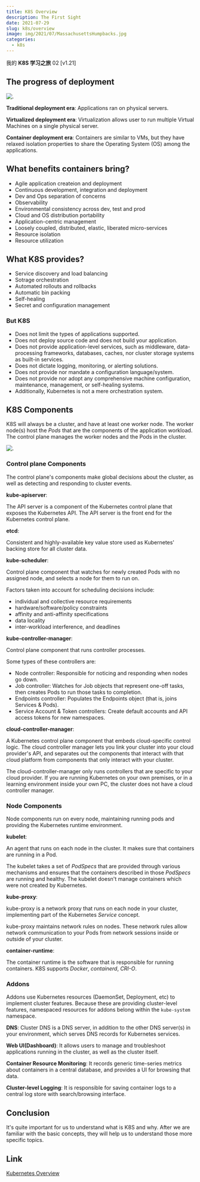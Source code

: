 ```yaml
---
title: K8S Overview
description: The First Sight
date: 2021-07-29
slug: k8s/overview
image: img/2021/07/MassachusettsHumpbacks.jpg
categories:
  - k8s
---
```


我的 **K8S 学习之旅** 02 [v1.21]

## The progress of deployment

![.](img/2021/07/container_evolution.svg)

**Traditional deployment era**:
Applications ran on physical servers.

**Virtualized deployment era**:
Virtualization allows user to run multiple Virtual Machines on a single physical server.

**Container deployment era**:
Containers are similar to VMs, but they have relaxed isolation properties to share the Operating System (OS) among the applications.

## What benefits containers bring?

- Agile application createion and deployment
- Continuous development, integration and deployment
- Dev and Ops separation of concerns
- Observability
- Environmental consistency across dev, test and prod
- Cloud and OS distribution portability
- Application-centric management
- Loosely coupled, distributed, elastic, liberated micro-services
- Resource isolation
- Resource utilization

## What K8S provides?

- Service discovery and load balancing
- Sotrage orchestration
- Automated rollouts and rollbacks
- Automatic bin packing
- Self-healing
- Secret and configuration management

### But K8S

- Does not limit the types of applications supported.
- Does not deploy source code and does not build your application.
- Does not provide application-level services, such as middleware, data-processing frameworks, databases, caches, nor cluster storage systems as built-in services.
- Does not dictate logging, monitoring, or alerting solutions.
- Does not provide nor mandate a configuration language/system.
- Does not provide nor adopt any comprehensive machine configuration, maintenance, management, or self-healing systems.
- Additionally, Kubernetes is not a mere orchestration system.

## K8S Components

K8S will always be a cluster, and have at least one worker node. The worker node(s) host the _Pods_ that are the components of the application workload. The control plane manages the worker nodes and the Pods in the cluster.

![.](img/2021/07/components-of-kubernetes.svg)

### Control plane Components

The control plane's components make global decisions about the cluster, as well as detecting and responding to cluster events.

**kube-apiserver**:

The API server is a component of the Kubernetes control plane that exposes the Kubernetes API. The API server is the front end for the Kubernetes control plane.

**etcd**:

Consistent and highly-available key value store used as Kubernetes' backing store for all cluster data.

**kube-scheduler**:

Control plane component that watches for newly created Pods with no assigned node, and selects a node for them to run on.

Factors taken into account for scheduling decisions include:

- individual and collective resource requirements
- hardware/software/policy constraints
- affinity and anti-affinity specifications
- data locality
- inter-workload interference, and deadlines

**kube-controller-manager**:

Control plane component that runs controller processes.

Some types of these controllers are:

- Node controller: Responsible for noticing and responding when nodes go down.
- Job controller: Watches for Job objects that represent one-off tasks, then creates Pods to run those tasks to completion.
- Endpoints controller: Populates the Endpoints object (that is, joins Services & Pods).
- Service Account & Token controllers: Create default accounts and API access tokens for new namespaces.

**cloud-controller-manager**:

A Kubernetes control plane component that embeds cloud-specific control logic. The cloud controller manager lets you link your cluster into your cloud provider's API, and separates out the components that interact with that cloud platform from components that only interact with your cluster.

The cloud-controller-manager only runs controllers that are specific to your cloud provider. If you are running Kubernetes on your own premises, or in a learning environment inside your own PC, the cluster does not have a cloud controller manager.

### Node Components

Node components run on every node, maintaining running pods and providing the Kubernetes runtime environment.

**kubelet**:

An agent that runs on each node in the cluster. It makes sure that containers are running in a Pod.

The kubelet takes a set of _PodSpecs_ that are provided through various mechanisms and ensures that the containers described in those _PodSpecs_ are running and healthy. The kubelet doesn't manage containers which were not created by Kubernetes.

**kube-proxy**:

kube-proxy is a network proxy that runs on each node in your cluster, implementing part of the Kubernetes _Service_ concept.

kube-proxy maintains network rules on nodes. These network rules allow network communication to your Pods from network sessions inside or outside of your cluster.

**container-runtime**:

The container runtime is the software that is responsible for running containers. K8S supports _Docker_, _containerd_, _CRI-O_.

### Addons

Addons use Kubernetes resources (DaemonSet, Deployment, etc) to implement cluster features. Because these are providing cluster-level features, namespaced resources for addons belong within the `kube-system` namespace.

**DNS**:
Cluster DNS is a DNS server, in addition to the other DNS server(s) in your environment, which serves DNS records for Kubernetes services.

**Web UI(Dashboard)**:
It allows users to manage and troubleshoot applications running in the cluster, as well as the cluster itself.

**Container Resource Monitoring**:
It records generic time-series metrics about containers in a central database, and provides a UI for browsing that data.

**Cluster-level Logging**:
It is responsible for saving container logs to a central log store with search/browsing interface.

## Conclusion

It's quite important for us to understand what is K8S and why. After we are familiar with the basic concepts, they will help us to understand those more specific topics.

## Link

[Kubernetes Overview](https://kubernetes.io/docs/concepts/overview/)
